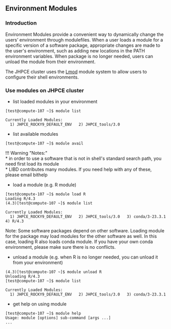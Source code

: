 ## **Environment Modules**

### Introduction

Environment Modules provide a convenient way to dynamically change the users’ environment through modulefiles. When a user loads a module for a specific version of a software package, appropriate changes are made to the user's environment, such as adding new locations in the PATH environment variables. When package is no longer needed, users can unload the module from their environment.  

The JHPCE cluster uses the [Lmod](https://lmod.readthedocs.io/en/latest/) module system to allow users to configure their shell environments.

### Use modules on JHPCE cluster
- list loaded modules in your environment
```
[test@compute-107 ~]$ module list

Currently Loaded Modules:
  1) JHPCE_ROCKY9_DEFAULT_ENV   2) JHPCE_tools/3.0
```

- list available modules
```
[test@compute-107 ~]$ module avail
```

!!! Warning "Notes:"  
    * in order to use a software that is not in shell's standard search path, you need first load its module  
    * LIBD contributes many modules. If you need help with any of these, please email bithelp

- load a module (e.g. R module)
```
[test@compute-107 ~]$ module load R
Loading R/4.3
(4.3)[test@compute-107 ~]$ module list

Currently Loaded Modules:
  1) JHPCE_ROCKY9_DEFAULT_ENV   2) JHPCE_tools/3.0   3) conda/3-23.3.1   4) R/4.3
```

  Note: Some software packages depend on other software. Loading module for the package may load modules for the other software as well. In this case, loading R also loads conda module. If you have your own conda environment, please make sure there is no conflicts.

- unload a module (e.g. when R is no longer needed, you can unload it from your environment)
```
(4.3)[test@compute-107 ~]$ module unload R
Unloading R/4.3
[test@compute-107 ~]$ module list

Currently Loaded Modules:
  1) JHPCE_ROCKY9_DEFAULT_ENV   2) JHPCE_tools/3.0   3) conda/3-23.3.1
```

- get help on using module
```
[test@compute-107 ~]$ module help
Usage: module [options] sub-command [args ...]
...
```
